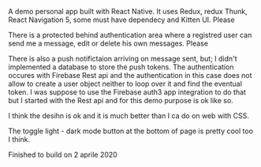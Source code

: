A demo personal app built with React Native. It uses Redux, redux Thunk, React Navigation 5, some must have dependecy and Kitten UI. Please

There is a protected behind authentication area where a registred user can send me a message, edit or delete his own messages. Please

There is also a push notifictaion arriving on message sent, but; I didn't implemented a database to store the push tokens. The authentication occures with Firebase Rest api and the authentication in this case does not allow to create a user object neither to loop over it and find the eventual token. I was suppose to use the Firebase auth3 app integration to do that but I started with the Rest api and for this demo purpose is ok like so.

I think the desihn is ok and it is much better than I ca do on web with CSS.

The toggle light - dark mode button at the bottom of page is pretty cool too I think.

Finished to build on 2 aprile 2020
